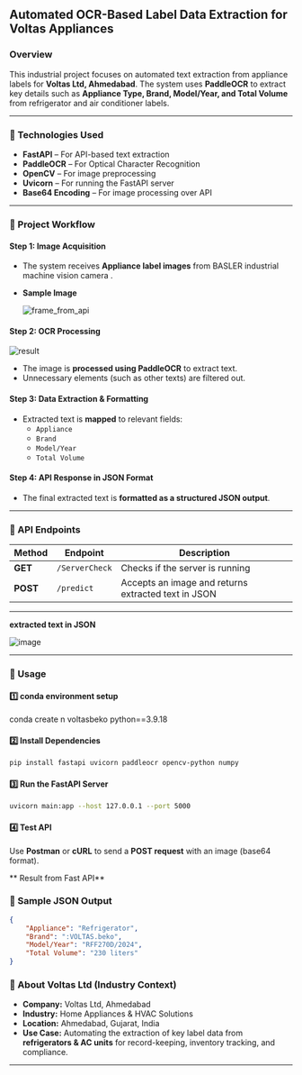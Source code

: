 ## **Automated OCR-Based Label Data Extraction for Voltas Appliances**

### **Overview**  
This industrial project focuses on automated text extraction from appliance labels for **Voltas Ltd, Ahmedabad**. 
The system uses **PaddleOCR** to extract key details such as **Appliance Type, Brand, Model/Year, and Total Volume** from refrigerator and air conditioner labels.  

---

### **🔧 Technologies Used**

- **FastAPI** – For API-based text extraction  
- **PaddleOCR** – For Optical Character Recognition  
- **OpenCV** – For image preprocessing  
- **Uvicorn** – For running the FastAPI server  
- **Base64 Encoding** – For image processing over API  

---

### **🚀 Project Workflow**

#### **Step 1: Image Acquisition**
- The system receives **Appliance label images** from BASLER industrial machine vision camera .
- **Sample Image**

  ![frame_from_api](https://github.com/user-attachments/assets/c9b54c23-6407-4676-a025-359ccab9db84)


#### **Step 2: OCR Processing**


![result](https://github.com/user-attachments/assets/df4fd75f-ff0a-4b06-afa5-94e8478a897d)


- The image is **processed using PaddleOCR** to extract text.  
- Unnecessary elements (such as other texts) are filtered out.  

#### **Step 3: Data Extraction & Formatting**
- Extracted text is **mapped** to relevant fields:
  - `Appliance`  
  - `Brand`  
  - `Model/Year`  
  - `Total Volume`  

#### **Step 4: API Response in JSON Format**
- The final extracted text is **formatted as a structured JSON output**.  

---

### **📌 API Endpoints**
| Method | Endpoint | Description |
|--------|---------|------------|
| **GET** | `/ServerCheck` | Checks if the server is running |
| **POST** | `/predict` | Accepts an image and returns extracted text in JSON |

---
**extracted text in JSON**


![image](https://github.com/user-attachments/assets/926d4427-d691-4add-a435-82b9cb4647a6)



---

### **📝 Usage**
#### **1️⃣ conda environment setup**
conda create n voltasbeko python==3.9.18


#### **2️⃣ Install Dependencies**
```bash
pip install fastapi uvicorn paddleocr opencv-python numpy
```

#### **3️⃣ Run the FastAPI Server**
```bash
uvicorn main:app --host 127.0.0.1 --port 5000
```

#### **4️⃣ Test API**
Use **Postman** or **cURL** to send a **POST request** with an image (base64 format).  

** Result from Fast API**
### **📜 Sample JSON Output**
```json
{
    "Appliance": "Refrigerator",
    "Brand": ":VOLTAS.beko",
    "Model/Year": "RFF270D/2024",
    "Total Volume": "230 liters"
}
```

### **🔗 About Voltas Ltd (Industry Context)**
- **Company:** Voltas Ltd, Ahmedabad  
- **Industry:** Home Appliances & HVAC Solutions  
- **Location:** Ahmedabad, Gujarat, India  
- **Use Case:** Automating the extraction of key label data from **refrigerators & AC units** for record-keeping, inventory tracking, and compliance.  

---
